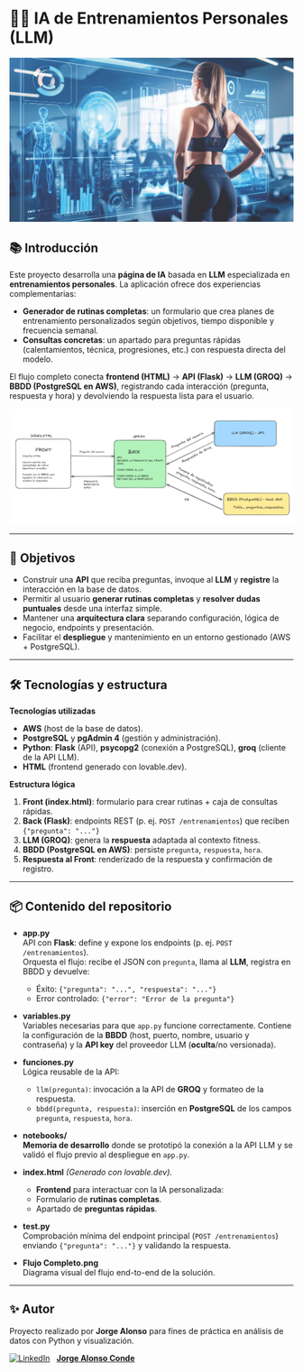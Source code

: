 # 🏋️‍♂️ IA de Entrenamientos Personales (LLM)
<p align="center">
  <img src="Docs/IA_fitness.png" alt="IA - Entrenamientos personales. Jorge Alonso Conde" width="750">
</p>


## 📚 Introducción

Este proyecto desarrolla una **página de IA** basada en **LLM** especializada en **entrenamientos personales**. La aplicación ofrece dos experiencias complementarias:

- **Generador de rutinas completas**: un formulario que crea planes de entrenamiento personalizados según objetivos, tiempo disponible y frecuencia semanal.
- **Consultas concretas**: un apartado para preguntas rápidas (calentamientos, técnica, progresiones, etc.) con respuesta directa del modelo.

El flujo completo conecta **frontend (HTML)** → **API (Flask)** → **LLM (GROQ)** → **BBDD (PostgreSQL en AWS)**, registrando cada interacción (pregunta, respuesta y hora) y devolviendo la respuesta lista para el usuario.

![Flujo completo](Docs/Flujo_Completo.png)

---

## 🎯 Objetivos

- Construir una **API** que reciba preguntas, invoque al **LLM** y **registre** la interacción en la base de datos.
- Permitir al usuario **generar rutinas completas** y **resolver dudas puntuales** desde una interfaz simple.
- Mantener una **arquitectura clara** separando configuración, lógica de negocio, endpoints y presentación.
- Facilitar el **despliegue** y mantenimiento en un entorno gestionado (AWS + PostgreSQL).

---

## 🛠️ Tecnologías y estructura

**Tecnologías utilizadas**
- **AWS** (host de la base de datos).
- **PostgreSQL** y **pgAdmin 4** (gestión y administración).
- **Python**: **Flask** (API), **psycopg2** (conexión a PostgreSQL), **groq** (cliente de la API LLM).
- **HTML** (frontend generado con lovable.dev).

**Estructura lógica**
1. **Front (index.html)**: formulario para crear rutinas + caja de consultas rápidas.  
2. **Back (Flask)**: endpoints REST (p. ej. `POST /entrenamientos`) que reciben `{"pregunta": "..."}`
3. **LLM (GROQ)**: genera la **respuesta** adaptada al contexto fitness.  
4. **BBDD (PostgreSQL en AWS)**: persiste `pregunta`, `respuesta`, `hora`.  
5. **Respuesta al Front**: renderizado de la respuesta y confirmación de registro.

---

## 📦 Contenido del repositorio

- **app.py**  
  API con **Flask**: define y expone los endpoints (p. ej. `POST /entrenamientos`).  
  Orquesta el flujo: recibe el JSON con `pregunta`, llama al **LLM**, registra en BBDD y devuelve:  
  - Éxito: `{"pregunta": "...", "respuesta": "..."}`  
  - Error controlado: `{"error": "Error de la pregunta"}`

- **variables.py**  
  Variables necesarias para que `app.py` funcione correctamente. Contiene la configuración de la **BBDD** (host, puerto, nombre, usuario y contraseña) y la **API key** del proveedor LLM (**oculta**/no versionada).

- **funciones.py**  
  Lógica reusable de la API:  
  - `llm(pregunta)`: invocación a la API de **GROQ** y formateo de la respuesta.  
  - `bbdd(pregunta, respuesta)`: inserción en **PostgreSQL** de los campos `pregunta`, `respuesta`, `hora`.

- **notebooks/**  
  **Memoria de desarrollo** donde se prototipó la conexión a la API LLM y se validó el flujo previo al despliegue en `app.py`.

- **index.html**  *(Generado con lovable.dev).*
  - **Frontend** para interactuar con la IA personalizada:  
  - Formulario de **rutinas completas**.  
  - Apartado de **preguntas rápidas**.  

- **test.py**  
  Comprobación mínima del endpoint principal (`POST /entrenamientos`) enviando `{"pregunta": "..."}` y validando la respuesta.

- **Flujo Completo.png**  
  Diagrama visual del flujo end-to-end de la solución.

---

## ✨ Autor

Proyecto realizado por **Jorge Alonso** para fines de práctica en análisis de datos con Python y visualización.

[![LinkedIn](https://img.shields.io/badge/-LinkedIn-0077B5?logo=linkedin&logoColor=white&style=flat-square)](https://www.linkedin.com/in/jorge-alonso-conde) &nbsp; [**Jorge Alonso Conde**](https://www.linkedin.com/in/jorge-alonso-conde)
